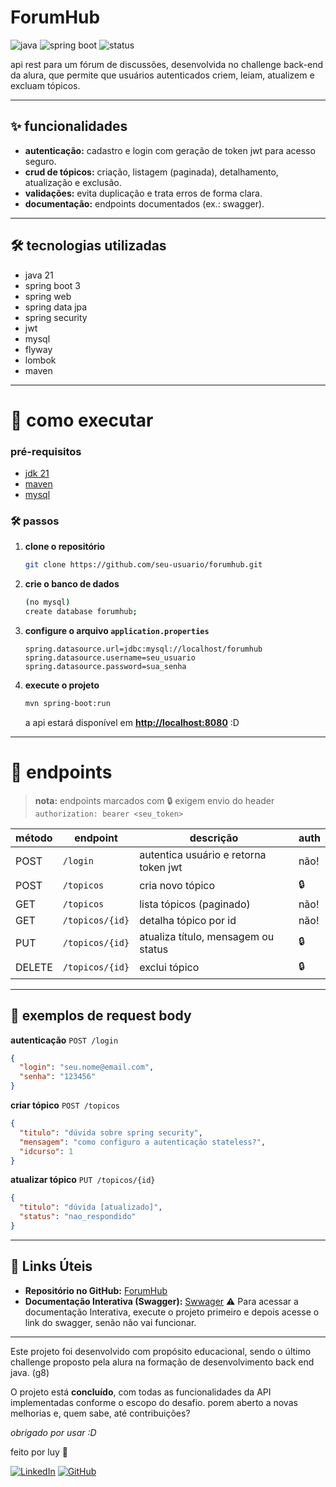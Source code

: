 # ForumHub

![java](https://img.shields.io/badge/java-21-blue) ![spring boot](https://img.shields.io/badge/spring%20boot-3.x-brightgreen) ![status](https://img.shields.io/badge/status-concluído-green)

api rest para um fórum de discussões, desenvolvida no challenge back-end da alura, que permite que usuários autenticados criem, leiam, atualizem e excluam tópicos.

---

## ✨ funcionalidades

- **autenticação:** cadastro e login com geração de token jwt para acesso seguro.
- **crud de tópicos:** criação, listagem (paginada), detalhamento, atualização e exclusão.
- **validações:** evita duplicação e trata erros de forma clara.
- **documentação:** endpoints documentados (ex.: swagger).

---

## 🛠️ tecnologias utilizadas

- java 21
- spring boot 3
- spring web
- spring data jpa
- spring security
- jwt
- mysql
- flyway
- lombok
- maven

---

# 🚀 como executar

### pré-requisitos
- [jdk 21](https://www.oracle.com/java/technologies/javase/jdk21-archive-downloads.html)
- [maven](https://maven.apache.org/download.cgi)
- [mysql](https://dev.mysql.com/downloads/installer/)

### 🛠 passos

1. **clone o repositório**
   ```bash
   git clone https://github.com/seu-usuario/forumhub.git

2. **crie o banco de dados**
   ```bash
   (no mysql)
   create database forumhub;

3. **configure o arquivo `application.properties`**
   ```properties
   spring.datasource.url=jdbc:mysql://localhost/forumhub
   spring.datasource.username=seu_usuario
   spring.datasource.password=sua_senha
   ```

4. **execute o projeto**

   ```bash
   mvn spring-boot:run
   ```

   a api estará disponível em **[http://localhost:8080](http://localhost:8080)** :D

---

# 📖 endpoints

> **nota:** endpoints marcados com 🔒 exigem envio do header
> `authorization: bearer <seu_token>`

| método | endpoint        | descrição                             | auth |
| ------ | --------------- | ------------------------------------- |------|
| POST   | `/login`        | autentica usuário e retorna token jwt | não! |
| POST   | `/topicos`      | cria novo tópico                      | 🔒   |
| GET    | `/topicos`      | lista tópicos (paginado)              | não! |
| GET    | `/topicos/{id}` | detalha tópico por id                 | não! |
| PUT    | `/topicos/{id}` | atualiza título, mensagem ou status   | 🔒   |
| DELETE | `/topicos/{id}` | exclui tópico                         | 🔒   |

---

## 🧩 exemplos de request body

**autenticação**
`POST /login`

```json
{
  "login": "seu.nome@email.com",
  "senha": "123456"
}
```

**criar tópico**
`POST /topicos`

```json
{
  "titulo": "dúvida sobre spring security",
  "mensagem": "como configuro a autenticação stateless?",
  "idcurso": 1
}
```

**atualizar tópico**
`PUT /topicos/{id}`

```json
{
  "titulo": "dúvida [atualizado]",
  "status": "nao_respondido"
}
```
---

## 🔗 Links Úteis

-   **Repositório no GitHub:** [ForumHub](https://github.com/luyaragao/forumhub.git)
-   **Documentação Interativa (Swagger):** [Swwager](http://localhost:8080/swagger-ui/index.html#/)
   ⚠️ Para acessar a documentação Interativa, execute o projeto primeiro e depois acesse o link do swagger, senão não vai funcionar.

---


Este projeto foi desenvolvido com propósito educacional, sendo o último challenge proposto pela alura na formação de desenvolvimento back end java. (g8)

O projeto está **concluído**, com todas as funcionalidades da API implementadas conforme o escopo do desafio. porem aberto a novas melhorias e, quem sabe, até contribuições?

*obrigado por usar :D*

feito por luy 🌱

[![LinkedIn](https://img.shields.io/badge/LinkedIn-blue?logo=linkedin)](https://www.linkedin.com/in/luy-aragao/)
[![GitHub](https://img.shields.io/badge/GitHub-black?logo=github)](https://github.com/luyaragao)
